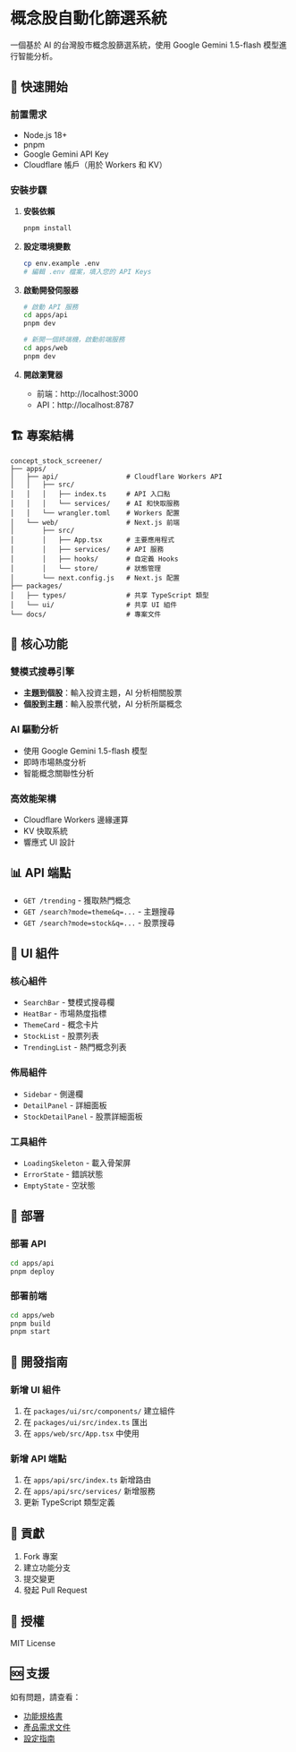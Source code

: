 # 概念股自動化篩選系統

一個基於 AI 的台灣股市概念股篩選系統，使用 Google Gemini 1.5-flash 模型進行智能分析。

## 🚀 快速開始

### 前置需求

- Node.js 18+ 
- pnpm
- Google Gemini API Key
- Cloudflare 帳戶（用於 Workers 和 KV）

### 安裝步驟

1. **安裝依賴**
   ```bash
   pnpm install
   ```

2. **設定環境變數**
   ```bash
   cp env.example .env
   # 編輯 .env 檔案，填入您的 API Keys
   ```

3. **啟動開發伺服器**
   ```bash
   # 啟動 API 服務
   cd apps/api
   pnpm dev
   
   # 新開一個終端機，啟動前端服務
   cd apps/web
   pnpm dev
   ```

4. **開啟瀏覽器**
   - 前端：http://localhost:3000
   - API：http://localhost:8787

## 🏗️ 專案結構

```
concept_stock_screener/
├── apps/
│   ├── api/                 # Cloudflare Workers API
│   │   ├── src/
│   │   │   ├── index.ts     # API 入口點
│   │   │   └── services/    # AI 和快取服務
│   │   └── wrangler.toml    # Workers 配置
│   └── web/                 # Next.js 前端
│       ├── src/
│       │   ├── App.tsx      # 主要應用程式
│       │   ├── services/    # API 服務
│       │   ├── hooks/       # 自定義 Hooks
│       │   └── store/       # 狀態管理
│       └── next.config.js   # Next.js 配置
├── packages/
│   ├── types/               # 共享 TypeScript 類型
│   └── ui/                  # 共享 UI 組件
└── docs/                    # 專案文件
```

## 🔧 核心功能

### 雙模式搜尋引擎
- **主題到個股**：輸入投資主題，AI 分析相關股票
- **個股到主題**：輸入股票代號，AI 分析所屬概念

### AI 驅動分析
- 使用 Google Gemini 1.5-flash 模型
- 即時市場熱度分析
- 智能概念關聯性分析

### 高效能架構
- Cloudflare Workers 邊緣運算
- KV 快取系統
- 響應式 UI 設計

## 📊 API 端點

- `GET /trending` - 獲取熱門概念
- `GET /search?mode=theme&q=...` - 主題搜尋
- `GET /search?mode=stock&q=...` - 股票搜尋

## 🎨 UI 組件

### 核心組件
- `SearchBar` - 雙模式搜尋欄
- `HeatBar` - 市場熱度指標
- `ThemeCard` - 概念卡片
- `StockList` - 股票列表
- `TrendingList` - 熱門概念列表

### 佈局組件
- `Sidebar` - 側邊欄
- `DetailPanel` - 詳細面板
- `StockDetailPanel` - 股票詳細面板

### 工具組件
- `LoadingSkeleton` - 載入骨架屏
- `ErrorState` - 錯誤狀態
- `EmptyState` - 空狀態

## 🚀 部署

### 部署 API
```bash
cd apps/api
pnpm deploy
```

### 部署前端
```bash
cd apps/web
pnpm build
pnpm start
```

## 📝 開發指南

### 新增 UI 組件
1. 在 `packages/ui/src/components/` 建立組件
2. 在 `packages/ui/src/index.ts` 匯出
3. 在 `apps/web/src/App.tsx` 中使用

### 新增 API 端點
1. 在 `apps/api/src/index.ts` 新增路由
2. 在 `apps/api/src/services/` 新增服務
3. 更新 TypeScript 類型定義

## 🤝 貢獻

1. Fork 專案
2. 建立功能分支
3. 提交變更
4. 發起 Pull Request

## 📄 授權

MIT License

## 🆘 支援

如有問題，請查看：
- [功能規格書](docs/[功能&流程]概念股自動化篩選系統%20-%20功能細節與流程規格書.md)
- [產品需求文件](docs/[PRD]概念股自動化篩選系統.md)
- [設定指南](SETUP.md)

